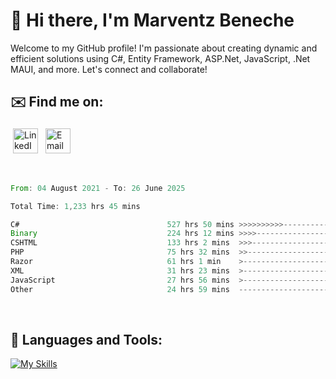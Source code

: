 # 👋 Hi there, I'm Marventz Beneche

Welcome to my GitHub profile! I'm passionate about creating dynamic and efficient solutions using C#, Entity Framework, ASP.Net, JavaScript, .Net MAUI, and more. Let's connect and collaborate!

## ✉️ Find me on:
 <a href="https://linkedin.com/in/benechem" target="_blank" rel="noopener noreferrer"> <img src="https://icons.iconarchive.com/icons/limav/flat-gradient-social/512/Linkedin-icon.png" alt="LinkedIn" height="40" style="vertical-align:top; margin:4px"></a>
 <a href="mailto:info@benechem.co"> <img src="https://icons.iconarchive.com/icons/dtafalonso/android-lollipop/512/Gmail-icon.png" alt="Email" height="40" style="vertical-align:top; margin:4px"></a>
</p>

<br/>
<!--START_SECTION:waka-->

```rust
From: 04 August 2021 - To: 26 June 2025

Total Time: 1,233 hrs 45 mins

C#                                 527 hrs 50 mins >>>>>>>>>>---------------   41.93 %
Binary                             224 hrs 12 mins >>>>---------------------   17.81 %
CSHTML                             133 hrs 2 mins  >>>----------------------   10.57 %
PHP                                75 hrs 32 mins  >>-----------------------   06.00 %
Razor                              61 hrs 1 min    >------------------------   04.85 %
XML                                31 hrs 23 mins  >------------------------   02.49 %
JavaScript                         27 hrs 56 mins  >------------------------   02.22 %
Other                              24 hrs 59 mins  -------------------------   01.99 %
```

<!--END_SECTION:waka-->
<br />

## 🧰 Languages and Tools:

[![My Skills](https://skillicons.dev/icons?i=js,html,css,cs,java,php,mysql,dotnet,bootstrap,visualstudio,vscode,androidstudio,azure,xd,wordpress,raspberrypi)](https://skillicons.dev)
<br />

